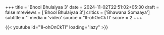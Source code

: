 +++
title = 'Bhool Bhulaiyaa 3'
date = 2024-11-02T22:51:02+05:30
draft = false
mreviews = ['Bhool Bhulaiyaa 3']
critics = ['Bhawana Somaaya']
subtitle = ''
media = 'video'
source = '1I-ohOnCkTI'
score = 2
+++

{{< youtube id="1I-ohOnCkTI" loading="lazy" >}}
